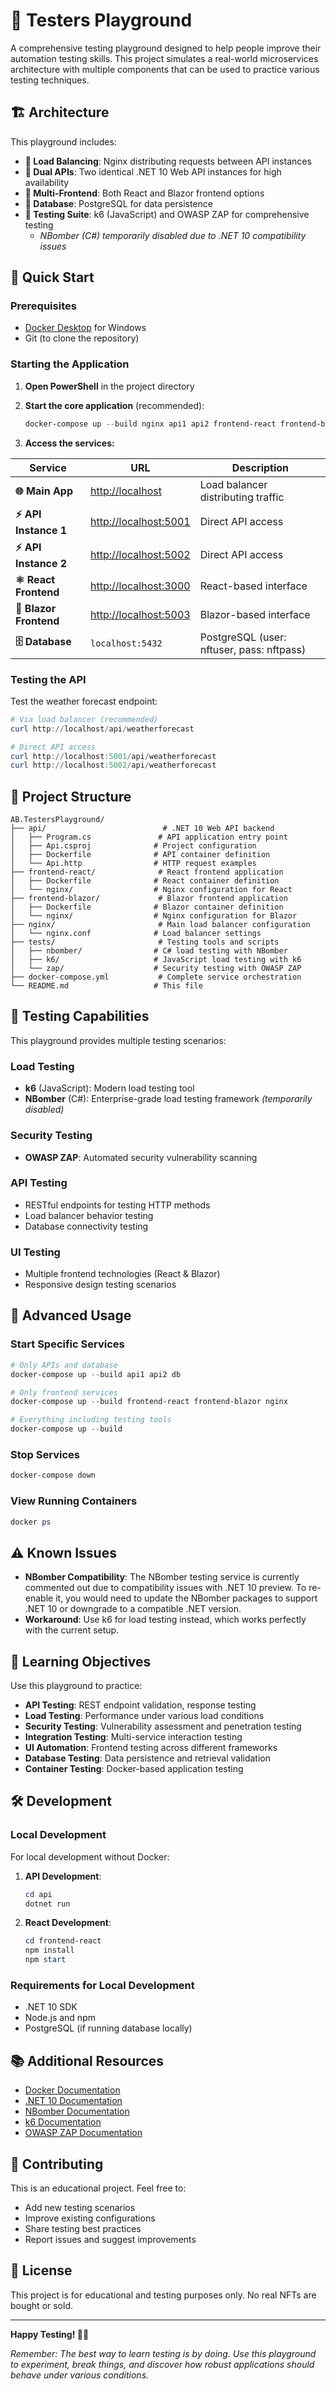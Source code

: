 # 🧪 Testers Playground

A comprehensive testing playground designed to help people improve their automation testing skills. This project simulates a real-world microservices architecture with multiple components that can be used to practice various testing techniques.

## 🏗️ Architecture

This playground includes:

- **🔀 Load Balancing**: Nginx distributing requests between API instances
- **🚀 Dual APIs**: Two identical .NET 10 Web API instances for high availability
- **🎨 Multi-Frontend**: Both React and Blazor frontend options
- **💾 Database**: PostgreSQL for data persistence
- **🧪 Testing Suite**: k6 (JavaScript) and OWASP ZAP for comprehensive testing
  - *NBomber (C#) temporarily disabled due to .NET 10 compatibility issues*

## 🚀 Quick Start

### Prerequisites
- [Docker Desktop](https://www.docker.com/products/docker-desktop/) for Windows
- Git (to clone the repository)

### Starting the Application

1. **Open PowerShell** in the project directory
2. **Start the core application** (recommended):
   ```powershell
   docker-compose up --build nginx api1 api2 frontend-react frontend-blazor db
   ```

3. **Access the services:**

| Service | URL | Description |
|---------|-----|-------------|
| **🌐 Main App** | [http://localhost](http://localhost) | Load balancer distributing traffic |
| **⚡ API Instance 1** | [http://localhost:5001](http://localhost:5001) | Direct API access |
| **⚡ API Instance 2** | [http://localhost:5002](http://localhost:5002) | Direct API access |
| **⚛️ React Frontend** | [http://localhost:3000](http://localhost:3000) | React-based interface |
| **🔷 Blazor Frontend** | [http://localhost:5003](http://localhost:5003) | Blazor-based interface |
| **🗄️ Database** | `localhost:5432` | PostgreSQL (user: nftuser, pass: nftpass) |

### Testing the API

Test the weather forecast endpoint:
```powershell
# Via load balancer (recommended)
curl http://localhost/api/weatherforecast

# Direct API access
curl http://localhost:5001/api/weatherforecast
curl http://localhost:5002/api/weatherforecast
```

## 📁 Project Structure

```
AB.TestersPlayground/
├── api/                          # .NET 10 Web API backend
│   ├── Program.cs               # API application entry point
│   ├── Api.csproj              # Project configuration
│   ├── Dockerfile              # API container definition
│   └── Api.http                # HTTP request examples
├── frontend-react/              # React frontend application
│   ├── Dockerfile              # React container definition
│   └── nginx/                  # Nginx configuration for React
├── frontend-blazor/             # Blazor frontend application
│   ├── Dockerfile              # Blazor container definition
│   └── nginx/                  # Nginx configuration for Blazor
├── nginx/                       # Main load balancer configuration
│   └── nginx.conf              # Load balancer settings
├── tests/                       # Testing tools and scripts
│   ├── nbomber/                # C# load testing with NBomber
│   ├── k6/                     # JavaScript load testing with k6
│   └── zap/                    # Security testing with OWASP ZAP
├── docker-compose.yml           # Complete service orchestration
└── README.md                   # This file
```

## 🧪 Testing Capabilities

This playground provides multiple testing scenarios:

### Load Testing
- **k6** (JavaScript): Modern load testing tool
- **NBomber** (C#): Enterprise-grade load testing framework *(temporarily disabled)*

### Security Testing
- **OWASP ZAP**: Automated security vulnerability scanning

### API Testing
- RESTful endpoints for testing HTTP methods
- Load balancer behavior testing
- Database connectivity testing

### UI Testing
- Multiple frontend technologies (React & Blazor)
- Responsive design testing scenarios

## 🔧 Advanced Usage

### Start Specific Services
```powershell
# Only APIs and database
docker-compose up --build api1 api2 db

# Only frontend services
docker-compose up --build frontend-react frontend-blazor nginx

# Everything including testing tools
docker-compose up --build
```

### Stop Services
```powershell
docker-compose down
```

### View Running Containers
```powershell
docker ps
```

## ⚠️ Known Issues

- **NBomber Compatibility**: The NBomber testing service is currently commented out due to compatibility issues with .NET 10 preview. To re-enable it, you would need to update the NBomber packages to support .NET 10 or downgrade to a compatible .NET version.
- **Workaround**: Use k6 for load testing instead, which works perfectly with the current setup.

## 🎯 Learning Objectives

Use this playground to practice:

- **API Testing**: REST endpoint validation, response testing
- **Load Testing**: Performance under various load conditions
- **Security Testing**: Vulnerability assessment and penetration testing
- **Integration Testing**: Multi-service interaction testing
- **UI Automation**: Frontend testing across different frameworks
- **Database Testing**: Data persistence and retrieval validation
- **Container Testing**: Docker-based application testing

## 🛠️ Development

### Local Development
For local development without Docker:

1. **API Development**:
   ```powershell
   cd api
   dotnet run
   ```

2. **React Development**:
   ```powershell
   cd frontend-react
   npm install
   npm start
   ```

### Requirements for Local Development
- .NET 10 SDK
- Node.js and npm
- PostgreSQL (if running database locally)


## 📚 Additional Resources

- [Docker Documentation](https://docs.docker.com/)
- [.NET 10 Documentation](https://docs.microsoft.com/en-us/dotnet/)
- [NBomber Documentation](https://nbomber.com/)
- [k6 Documentation](https://k6.io/docs/)
- [OWASP ZAP Documentation](https://www.zaproxy.org/docs/)

## 🤝 Contributing

This is an educational project. Feel free to:
- Add new testing scenarios
- Improve existing configurations
- Share testing best practices
- Report issues and suggest improvements

## 📝 License

This project is for educational and testing purposes only. No real NFTs are bought or sold.

---

**Happy Testing! 🧪🚀**

*Remember: The best way to learn testing is by doing. Use this playground to experiment, break things, and discover how robust applications should behave under various conditions.*
